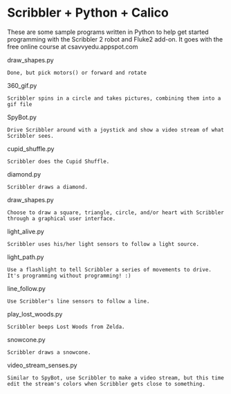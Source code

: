 Scribbler + Python + Calico
===========================
These are some sample programs written in Python to help get started programming with the
Scribbler 2 robot and Fluke2 add-on. It goes with the free online course at csavvyedu.appspot.com


draw_shapes.py
```
Done, but pick motors() or forward and rotate
```

360_gif.py
```
Scribbler spins in a circle and takes pictures, combining them into a gif file
```

SpyBot.py
```
Drive Scribbler around with a joystick and show a video stream of what Scribbler sees.
```

cupid_shuffle.py
```
Scribbler does the Cupid Shuffle.
```

diamond.py
```
Scribbler draws a diamond.
```

draw_shapes.py
```
Choose to draw a square, triangle, circle, and/or heart with Scribbler through a graphical user interface.
```

light_alive.py
```
Scribbler uses his/her light sensors to follow a light source.
```

light_path.py
```
Use a flashlight to tell Scribbler a series of movements to drive. It's programming without programming! :)
```

line_follow.py
```
Use Scribbler's line sensors to follow a line.
```

play_lost_woods.py
```
Scribbler beeps Lost Woods from Zelda.
```

snowcone.py
```
Scribbler draws a snowcone.
```

video_stream_senses.py
```
Similar to SpyBot, use Scribbler to make a video stream, but this time edit the stream's colors when Scribbler gets close to something.
```
